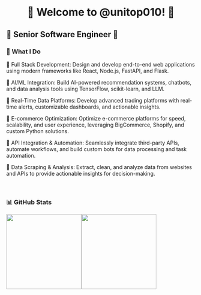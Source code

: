 <h1 align="center" title="...and I'm happy to see you here :)">👋 Welcome to @unitop010! 👋</a></h1>

<h2>🏅 Senior Software Engineer 🏅</h2>

<h3>📌 What I Do </h3>

🌱 Full Stack Development: Design and develop end-to-end web applications using modern frameworks like React, Node.js, FastAPI, and Flask.

🌱 AI/ML Integration: Build AI-powered recommendation systems, chatbots, and data analysis tools using TensorFlow, scikit-learn, and LLM.

🌱 Real-Time Data Platforms: Develop advanced trading platforms with real-time alerts, customizable dashboards, and actionable insights.

🌱 E-commerce Optimization: Optimize e-commerce platforms for speed, scalability, and user experience, leveraging BigCommerce, Shopify, and custom Python solutions.

🌱 API Integration & Automation: Seamlessly integrate third-party APIs, automate workflows, and build custom bots for data processing and task automation.

🌱 Data Scraping & Analysis: Extract, clean, and analyze data from websites and APIs to provide actionable insights for decision-making.
<br/>  
<br/>  
<h3>📊 GitHub Stats</h3>
<p align="center" style="display: flex;">
  <a href="https://github.com/OnlyForward0613/github-readme-stats">
    <img height=200 align="center" src="https://github-readme-stats-cg8z.vercel.app/api?username=unitop010&count_private=true&include_all_commits=true&show_icons=true&theme=react&card_width=350" />
  </a>
  <a href="https://github.com/OnlyForward0613/convoychat">
    <img height=200 align="center" src="https://github-readme-stats-cg8z.vercel.app/api/top-langs?username=unitop010&layout=compact&langs_count=8&card_width=350&theme=react" />
  </a>
</p>
